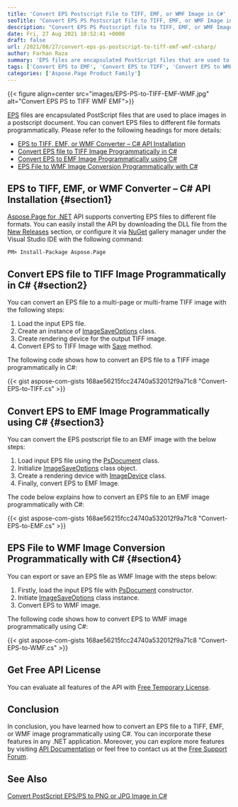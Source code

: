 ```yaml
---
title: 'Convert EPS Postscript File to TIFF, EMF, or WMF Image in C#'
seoTitle: "Convert EPS PS Postscript File to TIFF, EMF, or WMF Image in C#"
description: "Convert EPS PS Postscript file to TIFF, EMF, or WMF Image with C# Programmatically. Export EPS or PS document file to multi frame or multi page TIFF."
date: Fri, 27 Aug 2021 10:52:41 +0000
draft: false
url: /2021/08/27/convert-eps-ps-postscript-to-tiff-emf-wmf-csharp/
author: Farhan Raza
summary: 'EPS files are encapsulated PostScript files that are used to place images in a postscript document. You can convert EPS files to different file formats programmatically. Please refer to the following headings for more detail.'
tags: ['Convert EPS to EMF', 'Convert EPS to TIFF', 'Convert EPS to WMF', 'Convert PS to EMF', 'Convert PS to TIFF', 'Convert PS to WMF']
categories: ['Aspose.Page Product Family']
---
```




{{< figure align=center src="images/EPS-PS-to-TIFF-EMF-WMF.jpg" alt="Convert EPS PS to TIFF WMF EMF">}}


[EPS][1] files are encapsulated PostScript files that are used to place images in a postscript document. You can convert EPS files to different file formats programmatically. Please refer to the following headings for more details:

*   [EPS to TIFF, EMF, or WMF Converter – C# API Installation][2]
*   [Convert EPS file to TIFF Image Programmatically in C#][3]
*   [Convert EPS to EMF Image Programmatically using C#][4]
*   [EPS File to WMF Image Conversion Programmatically with C#][5]

## EPS to TIFF, EMF, or WMF Converter – C# API Installation {#section1}

[Aspose.Page for .NET][6] API supports converting EPS files to different file formats. You can easily install the API by downloading the DLL file from the [New Releases][7] section, or configure it via [NuGet][8] gallery manager under the Visual Studio IDE with the following command:

```
PM> Install-Package Aspose.Page
```

## Convert EPS file to TIFF Image Programmatically in C# {#section2}

You can convert an EPS file to a multi-page or multi-frame TIFF image with the following steps:

1.  Load the input EPS file.
2.  Create an instance of [ImageSaveOptions][9] class.
3.  Create rendering device for the output TIFF image.
4.  Convert EPS to TIFF Image with [Save][10] method.

The following code shows how to convert an EPS file to a TIFF image programmatically in C#:

{{< gist aspose-com-gists 168ae56215fcc24740a532012f9a71c8 "Convert-EPS-to-TIFF.cs" >}}

## Convert EPS to EMF Image Programmatically using C# {#section3}

You can convert the EPS postscript file to an EMF image with the below steps:

1.  Load input EPS file using the [PsDocument][11] class.
2.  Initialize [ImageSaveOptions][12] class object.
3.  Create a rendering device with [ImageDevice][13] class.
4.  Finally, convert EPS to EMF Image.

The code below explains how to convert an EPS file to an EMF image programmatically with C#:

{{< gist aspose-com-gists 168ae56215fcc24740a532012f9a71c8 "Convert-EPS-to-EMF.cs" >}}

## EPS File to WMF Image Conversion Programmatically with C# {#section4}

You can export or save an EPS file as WMF Image with the steps below:

1.  Firstly, load the input EPS file with [PsDocument][14] constructor.
2.  Initiate [ImageSaveOptions][15] class instance.
3.  Convert EPS to WMF image.

The following code shows how to convert EPS to WMF image programmatically using C#:

{{< gist aspose-com-gists 168ae56215fcc24740a532012f9a71c8 "Convert-EPS-to-WMF.cs" >}}

## Get Free API License

You can evaluate all features of the API with [Free Temporary License][16].

## Conclusion

In conclusion, you have learned how to convert an EPS file to a TIFF, EMF, or WMF image programmatically using C#. You can incorporate these features in any .NET application. Moreover, you can explore more features by visiting [API Documentation][17] or feel free to contact us at the [Free Support Forum][18].

## See Also

[Convert PostScript EPS/PS to PNG or JPG Image in C#][19]




[1]: https://docs.fileformat.com/page-description-language/eps/
[2]: #section1
[3]: #section2
[4]: #section3
[5]: #section4
[6]: https://products.aspose.com/page/net
[7]: https://downloads.aspose.com/page/net
[8]: https://www.nuget.org/packages/Aspose.Page
[9]: https://apireference.aspose.com/page/net/aspose.page.eps.device/imagesaveoptions
[10]: https://apireference.aspose.com/page/net/aspose.page/document/methods/save
[11]: https://apireference.aspose.com/page/net/aspose.page.eps/psdocument
[12]: https://apireference.aspose.com/page/net/aspose.page.eps.device/imagesaveoptions
[13]: https://apireference.aspose.com/page/net/aspose.page.eps.device/imagedevice
[14]: https://apireference.aspose.com/page/net/aspose.page.eps/psdocument
[15]: https://apireference.aspose.com/page/net/aspose.page.eps.device/imagesaveoptions
[16]: https://purchase.aspose.com/temporary-license
[17]: https://docs.aspose.com/display/pagenet/Home
[18]: https://forum.aspose.com/c/page
[19]: https://blog.aspose.com/2021/04/08/convert-eps-ps-postscript-image-png-jpg-csharp/






